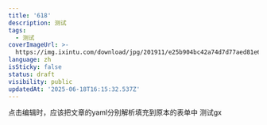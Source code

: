 ```yaml
---
title: '618'
description: 测试
tags:
  - 测试
coverImageUrl: >-
  https://img.ixintu.com/download/jpg/201911/e25b904bc42a74d7d77aed81e66d772c.jpg
language: zh
isSticky: false
status: draft
visibility: public
updatedAt: '2025-06-18T16:15:32.537Z'
---
```

点击编辑时，应该把文章的yaml分别解析填充到原本的表单中 测试gx
